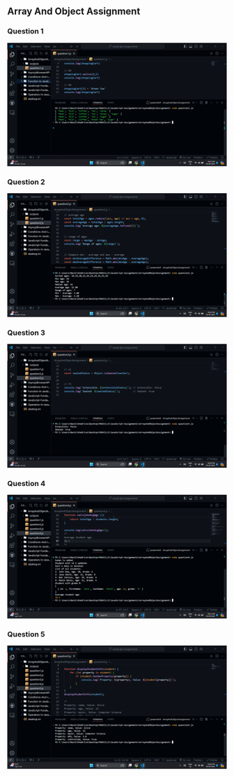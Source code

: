 ## Array And Object Assignment

### Question 1
<img src="./outputs/question1.png">

### Question 2
<img src="./outputs/question2.png">

### Question 3
<img src="./outputs/question3.png">

### Question 4
<img src="./outputs/question4.png">

### Question 5
<img src="./outputs/question5.png">

